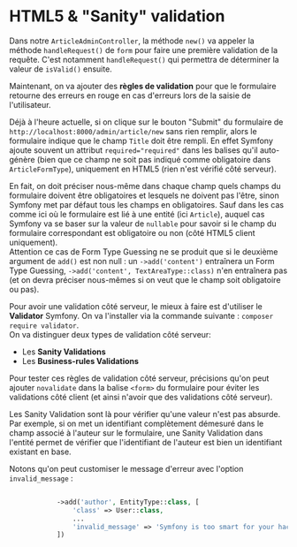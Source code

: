 # HTML5 & "Sanity" validation

Dans notre `ArticleAdminController`, la méthode `new()` va appeler la méthode
`handleRequest()` de `form` pour faire une première validation de la 
requête. C'est notamment `handleRequest()` qui permettra de déterminer 
la valeur de `isValid()` ensuite.  

Maintenant, on va ajouter des **règles de validation** pour que le formulaire
retourne des erreurs en rouge en cas d'erreurs lors de la saisie de
l'utilisateur.  

Déjà à l'heure actuelle, si on clique sur le bouton "Submit" du formulaire
de `http://localhost:8000/admin/article/new` sans rien remplir, alors le 
formulaire indique que le champ `Title` doit être rempli. En effet Symfony 
ajoute souvent un attribut `required="required"` dans les balises qu'il 
auto-génère (bien que ce champ ne soit pas indiqué comme obligatoire dans 
`ArticleFormType`), uniquement en HTML5 (rien n'est vérifié côté serveur).  

En fait, on doit préciser nous-même dans chaque champ quels champs du 
formulaire doivent être obligatoires et lesquels ne doivent pas l'être, 
sinon Symfony met par défaut tous les champs en obligatoires. Sauf dans 
les cas comme ici où le formulaire est lié à une entité (ici `Article`), 
auquel cas Symfony va se baser sur la valeur de `nullable` pour savoir si
le champ du formulaire correspondant est obligatoire ou non
(côté HTML5 client uniquement).  
Attention ce cas de Form Type Guessing ne se produit que si le deuxième 
argument de `add()` est non null : un `->add('content')` entraînera un
Form Type Guessing, `->add('content', TextAreaType::class)` n'en
entraînera pas (et on devra préciser nous-mêmes si on veut que le champ
soit obligatoire ou pas).  

Pour avoir une validation côté serveur, le mieux à faire est d'utiliser
le **Validator** Symfony. On va l'installer via la commande suivante :
`composer require validator`.  
On va distinguer deux types de validation côté serveur:
- Les **Sanity Validations**
- Les **Business-rules Validations**

Pour tester ces règles de validation côté serveur, précisions qu'on peut 
ajouter `novalidate` dans la balise `<form>` du formulaire pour éviter
les validations côté client (et ainsi n'avoir que des validations côté
serveur).

Les Sanity Validation sont là pour vérifier qu'une valeur n'est pas absurde.  
Par exemple, si on met un identifiant complètement démesuré dans le champ
associé à l'auteur sur le formulaire, une Sanity Validation dans l'entité
permet de vérifier que l'identifiant de l'auteur est bien un identifiant 
existant en base.  

Notons qu'on peut customiser le message d'erreur avec l'option
`invalid_message` :
```PHP

            ->add('author', EntityType::class, [
                'class' => User::class,
                ...
                'invalid_message' => 'Symfony is too smart for your hacking !'
            ])
```